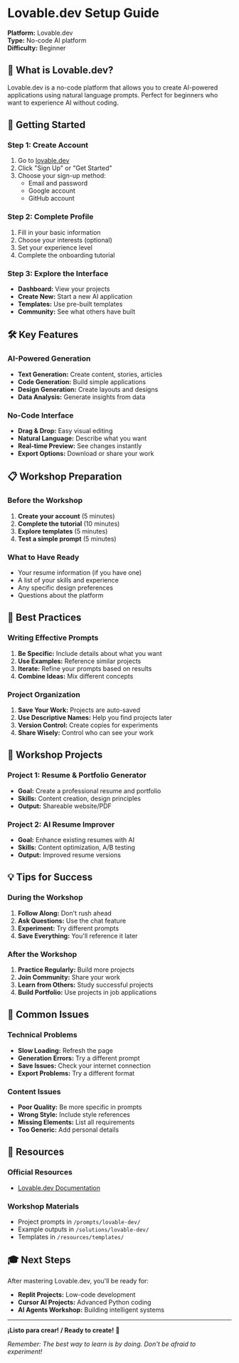 # Lovable.dev Setup Guide

**Platform:** Lovable.dev  
**Type:** No-code AI platform  
**Difficulty:** Beginner

## 🎯 What is Lovable.dev?

Lovable.dev is a no-code platform that allows you to create AI-powered applications using natural language prompts. Perfect for beginners who want to experience AI without coding.

## 🚀 Getting Started

### Step 1: Create Account
1. Go to [lovable.dev](https://lovable.dev)
2. Click "Sign Up" or "Get Started"
3. Choose your sign-up method:
   - Email and password
   - Google account
   - GitHub account

### Step 2: Complete Profile
1. Fill in your basic information
2. Choose your interests (optional)
3. Set your experience level
4. Complete the onboarding tutorial

### Step 3: Explore the Interface
- **Dashboard:** View your projects
- **Create New:** Start a new AI application
- **Templates:** Use pre-built templates
- **Community:** See what others have built

## 🛠️ Key Features

### AI-Powered Generation
- **Text Generation:** Create content, stories, articles
- **Code Generation:** Build simple applications
- **Design Generation:** Create layouts and designs
- **Data Analysis:** Generate insights from data

### No-Code Interface
- **Drag & Drop:** Easy visual editing
- **Natural Language:** Describe what you want
- **Real-time Preview:** See changes instantly
- **Export Options:** Download or share your work

## 📋 Workshop Preparation

### Before the Workshop
1. **Create your account** (5 minutes)
2. **Complete the tutorial** (10 minutes)
3. **Explore templates** (5 minutes)
4. **Test a simple prompt** (5 minutes)

### What to Have Ready
- Your resume information (if you have one)
- A list of your skills and experience
- Any specific design preferences
- Questions about the platform

## 🎨 Best Practices

### Writing Effective Prompts
1. **Be Specific:** Include details about what you want
2. **Use Examples:** Reference similar projects
3. **Iterate:** Refine your prompts based on results
4. **Combine Ideas:** Mix different concepts

### Project Organization
1. **Save Your Work:** Projects are auto-saved
2. **Use Descriptive Names:** Help you find projects later
3. **Version Control:** Create copies for experiments
4. **Share Wisely:** Control who can see your work

## 🔗 Workshop Projects

### Project 1: Resume & Portfolio Generator
- **Goal:** Create a professional resume and portfolio
- **Skills:** Content creation, design principles
- **Output:** Shareable website/PDF

### Project 2: AI Resume Improver
- **Goal:** Enhance existing resumes with AI
- **Skills:** Content optimization, A/B testing
- **Output:** Improved resume versions

## 💡 Tips for Success

### During the Workshop
1. **Follow Along:** Don't rush ahead
2. **Ask Questions:** Use the chat feature
3. **Experiment:** Try different prompts
4. **Save Everything:** You'll reference it later

### After the Workshop
1. **Practice Regularly:** Build more projects
2. **Join Community:** Share your work
3. **Learn from Others:** Study successful projects
4. **Build Portfolio:** Use projects in job applications

## 🐛 Common Issues

### Technical Problems
- **Slow Loading:** Refresh the page
- **Generation Errors:** Try a different prompt
- **Save Issues:** Check your internet connection
- **Export Problems:** Try a different format

### Content Issues
- **Poor Quality:** Be more specific in prompts
- **Wrong Style:** Include style references
- **Missing Elements:** List all requirements
- **Too Generic:** Add personal details

## 🔗 Resources

### Official Resources
- [Lovable.dev Documentation](https://docs.lovable.dev)

### Workshop Materials
- Project prompts in `/prompts/lovable-dev/`
- Example outputs in `/solutions/lovable-dev/`
- Templates in `/resources/templates/`

## 🎓 Next Steps

After mastering Lovable.dev, you'll be ready for:
- **Replit Projects:** Low-code development
- **Cursor AI Projects:** Advanced Python coding
- **AI Agents Workshop:** Building intelligent systems

---

**¡Listo para crear! / Ready to create!** 🚀

*Remember: The best way to learn is by doing. Don't be afraid to experiment!* 